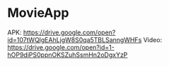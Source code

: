 # MovieApp

APK: https://drive.google.com/open?id=107tWQlgEAhLjgW8S0qa5TBLSanngWHFs
Video: https://drive.google.com/open?id=1-hOP9diPS0ppnOKSZuhSsmHn2oDgxYzP
